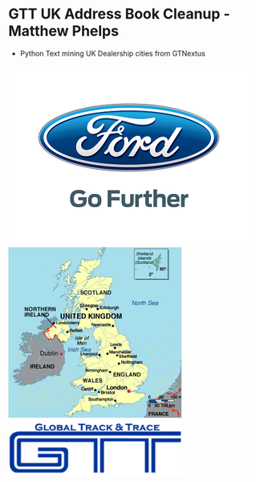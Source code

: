 # GTT UK Address Book Cleanup - Matthew Phelps
* Python Text mining UK Dealership cities from GTNextus

 ![ford logo](img/ford2.png) ![picture of uk](img/uk.png) ![GTT](img/GTT.png)
